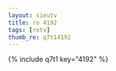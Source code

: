 ```yaml
--- 
layout: sieutv
title: ro 4192
tags: [rotv]
thumb_re: q7t14192
---
```

{% include q7t1 key="4192" %} 
